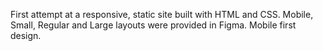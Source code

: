 First attempt at a responsive, static site built with HTML and CSS. Mobile, Small, Regular and Large layouts were provided in Figma. Mobile first design.
